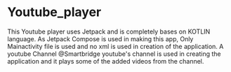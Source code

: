 # Youtube_player
This Youtube player uses Jetpack and is completely bases on KOTLIN language.
As Jetpack Compose is used in making this app, Only Mainactivity file is used and no xml is used in creation of the application.
A youtube Channel @Smartbridge youtube's channel is used in creating the application and it plays some of the added videos from the channel.
